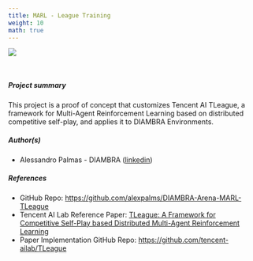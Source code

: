 ```yaml
---
title: MARL - League Training
weight: 10
math: true
---
```


<!-- Image of the project -->
<figure style="margin-bottom:0px; margin-top:0px; margin-right:auto; margin-left:auto; width: 100%;">
  <img src="../../images/projects/marl.gif" style="margin-top:0px;margin-bottom:30px;">
</figure>

##### Project summary <!-- Brief description of the project -->

This project is a proof of concept that customizes Tencent AI TLeague, a framework for Multi-Agent Reinforcement Learning based on distributed competitive self-play, and applies it to DIAMBRA Environments.

##### Author(s) <!-- Project Authors (optionally add links to their linkedin page, github profile, etc) -->
- Alessandro Palmas - DIAMBRA (<a href="https://www.linkedin.com/in/alessandropalmas/" target="_blank">linkedin</a>)

##### References <!-- Add related links of interest, like: web pages, github repo, paper(s), linkedin pages -->
- GitHub Repo: <a href="https://github.com/alexpalms/DIAMBRA-Arena-MARL-TLeague" target="_blank">https://github.com/alexpalms/DIAMBRA-Arena-MARL-TLeague</a>
- Tencent AI Lab Reference Paper: <a href="https://arxiv.org/abs/2011.12895" target="_blank">TLeague: A Framework for Competitive Self-Play based Distributed Multi-Agent Reinforcement Learning</a>
- Paper Implementation GitHub Repo: <a href="https://github.com/tencent-ailab/TLeague" target="_blank">https://github.com/tencent-ailab/TLeague</a>

<!-- ##### Sponsors <!-- Add sponsors (if any), with optional links to their website, linkedin page, etc) -->

